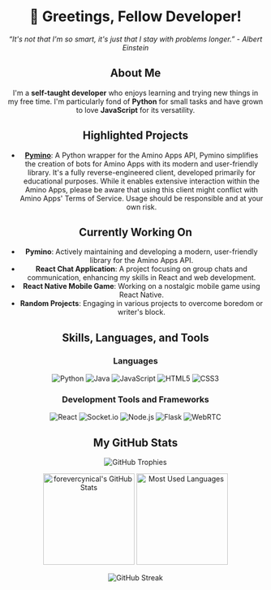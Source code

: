 <div align="center">

# 👋 Greetings, Fellow Developer!

*“It's not that I'm so smart, it's just that I stay with problems longer.” - Albert Einstein*

## About Me

I'm a **self-taught developer** who enjoys learning and trying new things in my free time. I'm particularly fond of **Python** for small tasks and have grown to love **JavaScript** for its versatility.

## Highlighted Projects

- [**Pymino**](https://github.com/forevercynical/pymino): A Python wrapper for the Amino Apps API, Pymino simplifies the creation of bots for Amino Apps with its modern and user-friendly library. It's a fully reverse-engineered client, developed primarily for educational purposes. While it enables extensive interaction within the Amino Apps, please be aware that using this client might conflict with Amino Apps' Terms of Service. Usage should be responsible and at your own risk.

## Currently Working On

- **Pymino**: Actively maintaining and developing a modern, user-friendly library for the Amino Apps API.
- **React Chat Application**: A project focusing on group chats and communication, enhancing my skills in React and web development.
- **React Native Mobile Game**: Working on a nostalgic mobile game using React Native.
- **Random Projects**: Engaging in various projects to overcome boredom or writer's block.

## Skills, Languages, and Tools

### Languages

![Python](https://img.shields.io/badge/-Python-3776AB?style=for-the-badge&logo=Python&logoColor=white)
![Java](https://img.shields.io/badge/-Java-ED8B00?style=for-the-badge&logo=Java&logoColor=white)
![JavaScript](https://img.shields.io/badge/-JavaScript-F7DF1E?style=for-the-badge&logo=JavaScript&logoColor=black)
![HTML5](https://img.shields.io/badge/-HTML5-E34F26?style=for-the-badge&logo=HTML5&logoColor=white)
![CSS3](https://img.shields.io/badge/-CSS3-1572B6?style=for-the-badge&logo=CSS3&logoColor=white)

### Development Tools and Frameworks

![React](https://img.shields.io/badge/-React-61DAFB?style=for-the-badge&logo=React&logoColor=black)
![Socket.io](https://img.shields.io/badge/-Socket.io-010101?style=for-the-badge&logo=Socket.io&logoColor=white)
![Node.js](https://img.shields.io/badge/-Node.js-339933?style=for-the-badge&logo=Node.js&logoColor=white)
![Flask](https://img.shields.io/badge/-Flask-000000?style=for-the-badge&logo=Flask&logoColor=white)
![WebRTC](https://img.shields.io/badge/-WebRTC-333333?style=for-the-badge&logo=WebRTC&logoColor=white)

## My GitHub Stats

<p>
  <img src="https://github-profile-trophy.vercel.app/?username=forevercynical&theme=darkhub&no-bg=true&no-frame=true" alt="GitHub Trophies" />
</p>

<p>
  <img height="180em" src="https://github-readme-stats.vercel.app/api?username=forevercynical&show_icons=true&theme=dark&bg_color=0d1117&hide_border=true&include_all_commits=true&count_private=true" alt="forevercynical's GitHub Stats" />
  <img height="180em" src="https://github-readme-stats.vercel.app/api/top-langs/?username=forevercynical&layout=compact&theme=dark&bg_color=0d1117&hide_border=true" alt="Most Used Languages" />
</p>

<p>
  <img src="https://github-readme-streak-stats.herokuapp.com/?user=forevercynical&theme=dark&background=0d1117&hide_border=true" alt="GitHub Streak" />
</p>

</div>
